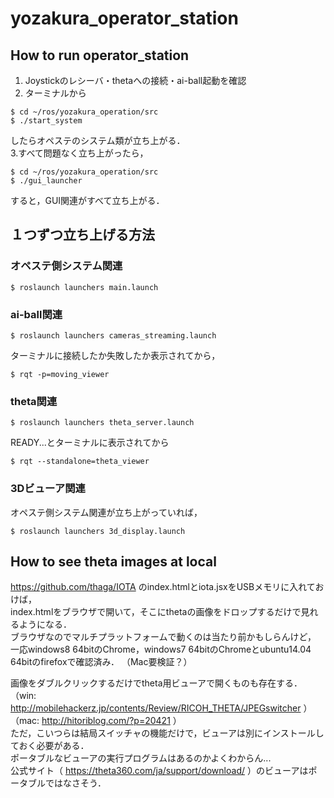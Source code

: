 # yozakura_operator_station

## How to run operator_station
1. Joystickのレシーバ・thetaへの接続・ai-ball起動を確認
2. ターミナルから  
```
$ cd ~/ros/yozakura_operation/src
$ ./start_system
```
したらオペステのシステム類が立ち上がる．  
3.すべて問題なく立ち上がったら，  
```
$ cd ~/ros/yozakura_operation/src
$ ./gui_launcher
```
すると，GUI関連がすべて立ち上がる．  

## １つずつ立ち上げる方法  
### オペステ側システム関連  
```
$ roslaunch launchers main.launch
```

### ai-ball関連  
```
$ roslaunch launchers cameras_streaming.launch
```
ターミナルに接続したか失敗したか表示されてから，
```
$ rqt -p=moving_viewer
```

### theta関連
```
$ roslaunch launchers theta_server.launch
```
READY...とターミナルに表示されてから
```
$ rqt --standalone=theta_viewer
```

### 3Dビューア関連
オペステ側システム関連が立ち上がっていれば，
```
$ roslaunch launchers 3d_display.launch
```



## How to see theta images at local  
https://github.com/thaga/IOTA
のindex.htmlとiota.jsxをUSBメモリに入れておけば，  
index.htmlをブラウザで開いて，そこにthetaの画像をドロップするだけで見れるようになる．  
ブラウザなのでマルチプラットフォームで動くのは当たり前かもしらんけど，  
一応windows8 64bitのChrome，windows7 64bitのChromeとubuntu14.04 64bitのfirefoxで確認済み．
（Mac要検証？） 
  
画像をダブルクリックするだけでtheta用ビューアで開くものも存在する．  
（win: 
http://mobilehackerz.jp/contents/Review/RICOH_THETA/JPEGswitcher
）  
（mac: 
http://hitoriblog.com/?p=20421
）  
ただ，こいつらは結局スイッチャの機能だけで，ビューアは別にインストールしておく必要がある．  
ポータブルなビューアの実行プログラムはあるのかよくわからん...  
公式サイト（
https://theta360.com/ja/support/download/
）のビューアはポータブルではなさそう．
